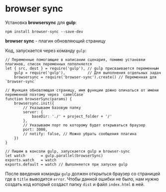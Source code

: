 # browser sync
Установка **browsersync** для **gulp**: 

    npm install browser-sync --save-dev

**browser sync** - плагин обновляющий страницу

Код, запускается через команду `gulp`:

    // Переменные помогающие в написании сценария, помимо установки плагинов, список переменных пополняется
    let { src, dest } = require('gulp'), // gulp присваивается переменным
        gulp = require('gulp'),          // Для выполнения отдельных задач
        browsersync = require('browser-sync').create() // Переменная для `browser-sync` 

    // Функция обновляющая страницу, имя функции дожно оличаться от имени переменной поэтому через `camelCase`
    function browserSync(params) {
        browsersync.init({
            // Указываем базовую папку
            server: {
                baseDir: './' + project_folder + '/'
            },
            // Указываем порт по которому будет открываться браузер
            port: 3000,
            // notify: false, // Можно убрать сообщения плагина
        })
    }

    // Пишем в консоли gulp, запускается gulp и browser-sync 
    let watch       = gulp.parallel(browserSync)
    exports.watch   = watch
    exports.default = watch // Выполняется при запуске gulp

После введения команды `gulp` должен открыться браузер со страницей где в `title` выводится `error`.
Чтобы данной ошибки не было, нам нужно создать код который создаст папку `dist` и файл `index.html` в ней.
